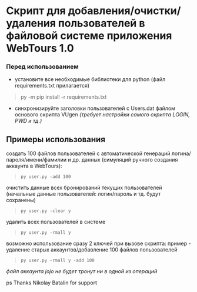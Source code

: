 # Скрипт для добавления/очистки/удаления пользователей в файловой системе приложения WebTours 1.0

### Перед использованием
- установите все необходимые библиотеки для python (файл requirements.txt прилагается)
> py -m pip install -r requirements.txt
- синхронизируйте заголовки пользователей с Users.dat файлом основого скрипта VUgen 
*(требует настройки самого скрипта LOGIN, PWD и тд.)*

## Примеры использования
создать 100 файлов пользователей с автоматической генераций логина/пароля/имени/фамилии и др. данных (симуляций ручного создания аккаунта в WebTours):
> ```py user.py -add 100```

очистить данные всех бронирований текущих пользователей (начальные данные пользователей: логин/пароль и тд. будут сохранены)
> ```py user.py -clear y```

удалить всех пользователей в системе
> ```py user.py -rmall y```

возможно использование сразу 2 ключей при вызове скрипта: пример - удаление старых аккаунтов/добавление 100 файлов пользователей
> ```py user.py -rmall y -add 100```

*файл аккаунта jojo не будет тронут ни в одной из операций*

ps Thanks Nikolay Batalin for support
